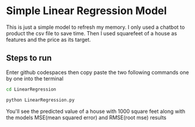 # Simple Linear Regression Model
This is just a simple model to refresh my memory. I only used a chatbot to product the csv file to save time. Then I used squarefeet of a house as features and the price as its target.

## Steps to run
Enter github codespaces then copy paste the two following commands one by one into the terminal
```sh
cd LinearRegression
```
```sh
python LinearRegression.py
```
You'll see the predicted value of a house with 1000 square feet along with the models MSE(mean squared error) and RMSE(root mse) results